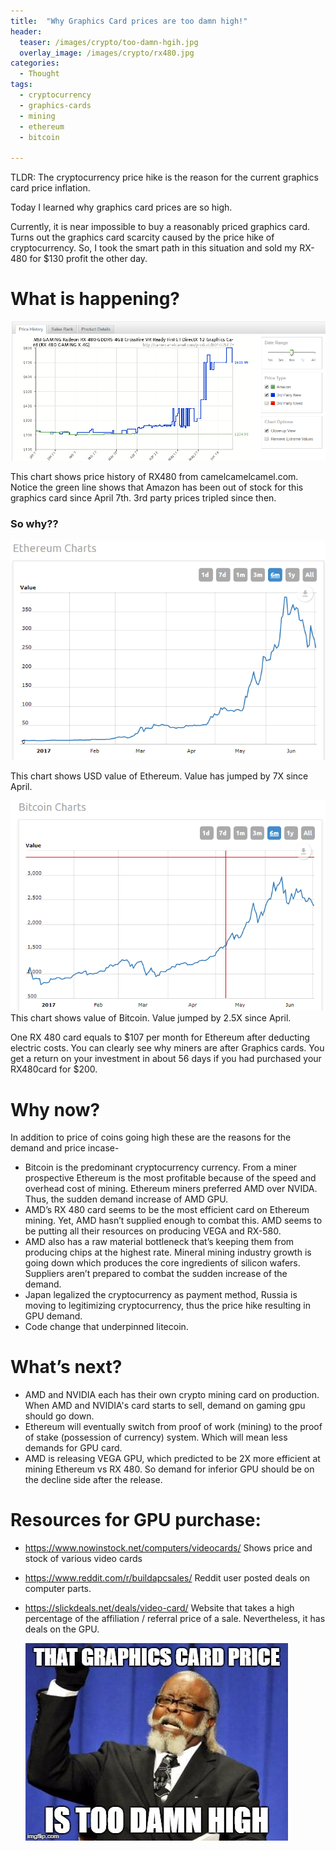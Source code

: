 ```yaml
---
title:  "Why Graphics Card prices are too damn high!"
header:
  teaser: /images/crypto/too-damn-hgih.jpg
  overlay_image: /images/crypto/rx480.jpg
categories: 
  - Thought 
tags:
  - cryptocurrency
  - graphics-cards
  - mining
  - ethereum
  - bitcoin
  
---
```


TLDR: The cryptocurrency price hike is the reason for the current graphics card price inflation.

Today I learned why graphics card prices are so high. 


Currently, it is near impossible to buy a reasonably priced graphics card. Turns out the graphics card scarcity caused by the price hike of cryptocurrency. So, I took the smart path in this situation and sold my RX-480 for $130 profit the other day.


# What is happening? 
   ![alt text](/images/crypto/amazon-rx480.png "RX480 price")

This chart shows price history of RX480 from camelcamelcamel.com. Notice the green line shows that Amazon has been out of stock for this graphics card since April 7th. 3rd party prices tripled since then.

### So why??
 
   ![alt text](/images/crypto/eth-price-chart.png "ETH price")

This chart shows USD value of Ethereum. Value has jumped by 7X since April.
 
   ![alt text](/images/crypto/bitcoin-price-chart.png "Bitcoin price")
This chart shows value of Bitcoin. Value jumped by 2.5X since April.

One RX 480 card equals to $107 per month for Ethereum after deducting electric costs. You can clearly see why miners are after Graphics cards. You get a return on your investment in about 56 days if you had purchased your RX480card for $200.  

# Why now?
In addition to price of coins going high these are the reasons for the demand and price incase- 
* Bitcoin is the predominant cryptocurrency currency. From a miner prospective Ethereum is the most profitable because of the speed and overhead cost of mining. Ethereum miners preferred AMD over NVIDA. Thus, the sudden demand increase of AMD GPU. 
* AMD’s RX 480 card seems to be the most efficient card on Ethereum mining. Yet, AMD hasn’t supplied enough to combat this. AMD seems to be putting all their resources on producing VEGA and RX-580.  
* AMD also has a raw material bottleneck that’s keeping them from producing chips at the highest rate. Mineral mining industry growth is going down which produces the core ingredients of silicon wafers. Suppliers aren’t prepared to combat the sudden increase of the demand. 
* Japan legalized the cryptocurrency as payment method, Russia is moving to legitimizing cryptocurrency, thus the price hike resulting in GPU demand.
* Code change that underpinned litecoin. 

# What’s next? 
* AMD and NVIDIA each has their own crypto mining card on production. When AMD and NVIDIA's card starts to sell, demand on gaming gpu should go down. 
* Ethereum will eventually switch from proof of work (mining) to the proof of stake (possession of currency) system. Which will mean less demands for GPU card. 
* AMD is releasing VEGA GPU, which predicted to be 2X more efficient at mining Ethereum vs RX 480. So demand for inferior GPU should be on the decline side after the release. 

# Resources for GPU purchase:
* <https://www.nowinstock.net/computers/videocards/>  Shows price and stock of various video cards
* <https://www.reddit.com/r/buildapcsales/> Reddit user posted deals on computer parts.
* <https://slickdeals.net/deals/video-card/> Website that takes a high percentage of the affiliation / referral price of a sale. Nevertheless, it has deals on the GPU. 


   ![alt text](/images/crypto/too-damn-hgih.jpg "Price is too damn high")